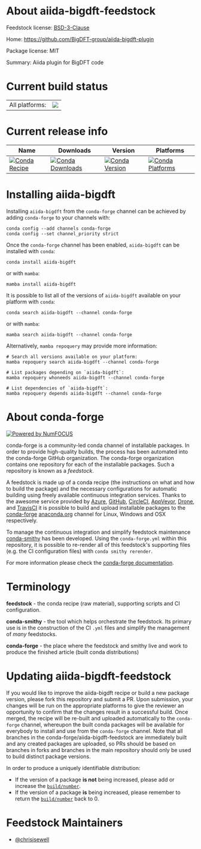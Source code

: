 About aiida-bigdft-feedstock
============================

Feedstock license: [BSD-3-Clause](https://github.com/conda-forge/aiida-bigdft-feedstock/blob/main/LICENSE.txt)

Home: https://github.com/BigDFT-group/aiida-bigdft-plugin

Package license: MIT

Summary: Aiida plugin for BigDFT code

Current build status
====================


<table><tr><td>All platforms:</td>
    <td>
      <a href="https://dev.azure.com/conda-forge/feedstock-builds/_build/latest?definitionId=16671&branchName=main">
        <img src="https://dev.azure.com/conda-forge/feedstock-builds/_apis/build/status/aiida-bigdft-feedstock?branchName=main">
      </a>
    </td>
  </tr>
</table>

Current release info
====================

| Name | Downloads | Version | Platforms |
| --- | --- | --- | --- |
| [![Conda Recipe](https://img.shields.io/badge/recipe-aiida--bigdft-green.svg)](https://anaconda.org/conda-forge/aiida-bigdft) | [![Conda Downloads](https://img.shields.io/conda/dn/conda-forge/aiida-bigdft.svg)](https://anaconda.org/conda-forge/aiida-bigdft) | [![Conda Version](https://img.shields.io/conda/vn/conda-forge/aiida-bigdft.svg)](https://anaconda.org/conda-forge/aiida-bigdft) | [![Conda Platforms](https://img.shields.io/conda/pn/conda-forge/aiida-bigdft.svg)](https://anaconda.org/conda-forge/aiida-bigdft) |

Installing aiida-bigdft
=======================

Installing `aiida-bigdft` from the `conda-forge` channel can be achieved by adding `conda-forge` to your channels with:

```
conda config --add channels conda-forge
conda config --set channel_priority strict
```

Once the `conda-forge` channel has been enabled, `aiida-bigdft` can be installed with `conda`:

```
conda install aiida-bigdft
```

or with `mamba`:

```
mamba install aiida-bigdft
```

It is possible to list all of the versions of `aiida-bigdft` available on your platform with `conda`:

```
conda search aiida-bigdft --channel conda-forge
```

or with `mamba`:

```
mamba search aiida-bigdft --channel conda-forge
```

Alternatively, `mamba repoquery` may provide more information:

```
# Search all versions available on your platform:
mamba repoquery search aiida-bigdft --channel conda-forge

# List packages depending on `aiida-bigdft`:
mamba repoquery whoneeds aiida-bigdft --channel conda-forge

# List dependencies of `aiida-bigdft`:
mamba repoquery depends aiida-bigdft --channel conda-forge
```


About conda-forge
=================

[![Powered by
NumFOCUS](https://img.shields.io/badge/powered%20by-NumFOCUS-orange.svg?style=flat&colorA=E1523D&colorB=007D8A)](https://numfocus.org)

conda-forge is a community-led conda channel of installable packages.
In order to provide high-quality builds, the process has been automated into the
conda-forge GitHub organization. The conda-forge organization contains one repository
for each of the installable packages. Such a repository is known as a *feedstock*.

A feedstock is made up of a conda recipe (the instructions on what and how to build
the package) and the necessary configurations for automatic building using freely
available continuous integration services. Thanks to the awesome service provided by
[Azure](https://azure.microsoft.com/en-us/services/devops/), [GitHub](https://github.com/),
[CircleCI](https://circleci.com/), [AppVeyor](https://www.appveyor.com/),
[Drone](https://cloud.drone.io/welcome), and [TravisCI](https://travis-ci.com/)
it is possible to build and upload installable packages to the
[conda-forge](https://anaconda.org/conda-forge) [anaconda.org](https://anaconda.org/)
channel for Linux, Windows and OSX respectively.

To manage the continuous integration and simplify feedstock maintenance
[conda-smithy](https://github.com/conda-forge/conda-smithy) has been developed.
Using the ``conda-forge.yml`` within this repository, it is possible to re-render all of
this feedstock's supporting files (e.g. the CI configuration files) with ``conda smithy rerender``.

For more information please check the [conda-forge documentation](https://conda-forge.org/docs/).

Terminology
===========

**feedstock** - the conda recipe (raw material), supporting scripts and CI configuration.

**conda-smithy** - the tool which helps orchestrate the feedstock.
                   Its primary use is in the construction of the CI ``.yml`` files
                   and simplify the management of *many* feedstocks.

**conda-forge** - the place where the feedstock and smithy live and work to
                  produce the finished article (built conda distributions)


Updating aiida-bigdft-feedstock
===============================

If you would like to improve the aiida-bigdft recipe or build a new
package version, please fork this repository and submit a PR. Upon submission,
your changes will be run on the appropriate platforms to give the reviewer an
opportunity to confirm that the changes result in a successful build. Once
merged, the recipe will be re-built and uploaded automatically to the
`conda-forge` channel, whereupon the built conda packages will be available for
everybody to install and use from the `conda-forge` channel.
Note that all branches in the conda-forge/aiida-bigdft-feedstock are
immediately built and any created packages are uploaded, so PRs should be based
on branches in forks and branches in the main repository should only be used to
build distinct package versions.

In order to produce a uniquely identifiable distribution:
 * If the version of a package **is not** being increased, please add or increase
   the [``build/number``](https://docs.conda.io/projects/conda-build/en/latest/resources/define-metadata.html#build-number-and-string).
 * If the version of a package **is** being increased, please remember to return
   the [``build/number``](https://docs.conda.io/projects/conda-build/en/latest/resources/define-metadata.html#build-number-and-string)
   back to 0.

Feedstock Maintainers
=====================

* [@chrisjsewell](https://github.com/chrisjsewell/)

